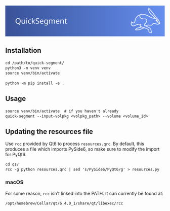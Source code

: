 [![quick-segment](graphics/banner.svg)](https://gitlab.com/educelab/quick-segment)

## Installation

```shell
cd /path/to/quick-segment/
python3 -m venv venv
source venv/bin/activate

python -m pip install -e .
```

## Usage

```shell
source venv/bin/activate  # if you haven't already
quick-segment --input-volpkg <volpkg_path> --volume <volume_id>
```

## Updating the resources file
Use `rcc` provided by Qt6 to process `resources.qrc`. By default, this produces 
a file which imports PySide6, so make sure to modify the import for PyQt6.

```shell
cd qs/
rcc -g python resources.qrc | sed 's/PySide6/PyQt6/g' > resources.py
```

### macOS
For some reason, `rcc` isn't linked into the PATH. It can currently be found at:

```
/opt/homebrew/Cellar/qt/6.4.0_1/share/qt/libexec/rcc
```

